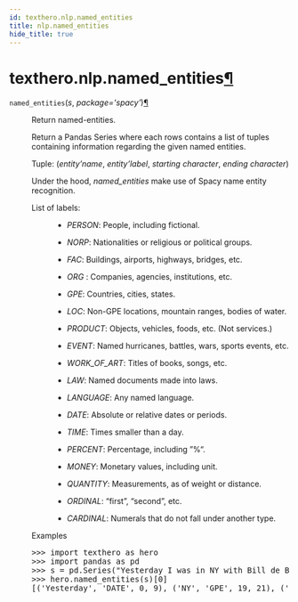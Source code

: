 ```yaml
---
id: texthero.nlp.named_entities
title: nlp.named_entities
hide_title: true
---
```


<div>
<div class="section" id="texthero-nlp-named-entities">
<h1>texthero.nlp.named_entities<a class="headerlink" href="#texthero-nlp-named-entities" title="Permalink to this headline">¶</a></h1>
<dl class="py function">
<dt id="texthero.nlp.named_entities">
<code class="sig-name descname">named_entities</code><span class="sig-paren">(</span><em class="sig-param"><span class="n">s</span></em>, <em class="sig-param"><span class="n">package</span><span class="o">=</span><span class="default_value">'spacy'</span></em><span class="sig-paren">)</span><a class="headerlink" href="#texthero.nlp.named_entities" title="Permalink to this definition">¶</a></dt>
<dd><p>Return named-entities.</p>
<p>Return a Pandas Series where each rows contains a list of tuples containing information regarding the given named entities.</p>
<p>Tuple: (<cite>entity’name</cite>, <cite>entity’label</cite>, <cite>starting character</cite>, <cite>ending character</cite>)</p>
<p>Under the hood, <cite>named_entities</cite> make use of Spacy name entity recognition.</p>
<dl class="simple">
<dt>List of labels:</dt><dd><ul class="simple">
<li><p><cite>PERSON</cite>: People, including fictional.</p></li>
<li><p><cite>NORP</cite>: Nationalities or religious or political groups.</p></li>
<li><p><cite>FAC</cite>: Buildings, airports, highways, bridges, etc.</p></li>
<li><p><cite>ORG</cite> : Companies, agencies, institutions, etc.</p></li>
<li><p><cite>GPE</cite>: Countries, cities, states.</p></li>
<li><p><cite>LOC</cite>: Non-GPE locations, mountain ranges, bodies of water.</p></li>
<li><p><cite>PRODUCT</cite>: Objects, vehicles, foods, etc. (Not services.)</p></li>
<li><p><cite>EVENT</cite>: Named hurricanes, battles, wars, sports events, etc.</p></li>
<li><p><cite>WORK_OF_ART</cite>: Titles of books, songs, etc.</p></li>
<li><p><cite>LAW</cite>: Named documents made into laws.</p></li>
<li><p><cite>LANGUAGE</cite>: Any named language.</p></li>
<li><p><cite>DATE</cite>: Absolute or relative dates or periods.</p></li>
<li><p><cite>TIME</cite>: Times smaller than a day.</p></li>
<li><p><cite>PERCENT</cite>: Percentage, including ”%“.</p></li>
<li><p><cite>MONEY</cite>: Monetary values, including unit.</p></li>
<li><p><cite>QUANTITY</cite>: Measurements, as of weight or distance.</p></li>
<li><p><cite>ORDINAL</cite>: “first”, “second”, etc.</p></li>
<li><p><cite>CARDINAL</cite>: Numerals that do not fall under another type.</p></li>
</ul>
</dd>
</dl>
<p class="rubric">Examples</p>
<div class="doctest highlight-default notranslate"><div class="highlight"><pre><span></span><span class="gp">&gt;&gt;&gt; </span><span class="kn">import</span> <span class="nn">texthero</span> <span class="k">as</span> <span class="nn">hero</span>
<span class="gp">&gt;&gt;&gt; </span><span class="kn">import</span> <span class="nn">pandas</span> <span class="k">as</span> <span class="nn">pd</span>
<span class="gp">&gt;&gt;&gt; </span><span class="n">s</span> <span class="o">=</span> <span class="n">pd</span><span class="o">.</span><span class="n">Series</span><span class="p">(</span><span class="s2">"Yesterday I was in NY with Bill de Blasio"</span><span class="p">)</span>
<span class="gp">&gt;&gt;&gt; </span><span class="n">hero</span><span class="o">.</span><span class="n">named_entities</span><span class="p">(</span><span class="n">s</span><span class="p">)[</span><span class="mi">0</span><span class="p">]</span>
<span class="go">[('Yesterday', 'DATE', 0, 9), ('NY', 'GPE', 19, 21), ('Bill de Blasio', 'PERSON', 27, 41)]</span>
</pre></div>
</div>
</dd></dl>
</div>
</div>